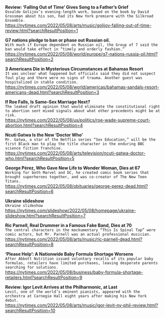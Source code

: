 **Review: ‘Falling Out of Time’ Gives Song to a Father’s Grief**\
`Osvaldo Golijov’s evening-length work, based on the book by David Grossman about his son, had its New York premiere with the Silkroad Ensemble.`\
https://nytimes.com/2022/05/08/arts/music/golijov-falling-out-of-time-review.html?searchResultPosition=1

**G7 nations pledge to ban or phase out Russian oil.**\
`With much if Europe dependent on Russian oil, the Group of 7 said the ban would take effect in “timely and orderly fashion.”`\
https://nytimes.com/2022/05/08/world/europe/g7-nations-russia-oil.html?searchResultPosition=2

**3 Americans Die in Mysterious Circumstances at Bahamas Resort**\
`It was unclear what happened but officials said they did not suspect foul play and there were no signs of trauma. Another guest was hospitalized in stable condition.`\
https://nytimes.com/2022/05/08/world/americas/bahamas-sandals-resort-americans-dead.html?searchResultPosition=3

**If Roe Falls, Is Same-Sex Marriage Next?**\
`The leaked draft opinion that would eliminate the constitutional right to abortion sent mixed signals about what other precedents might be at risk.`\
https://nytimes.com/2022/05/08/us/politics/roe-wade-supreme-court-abortion.html?searchResultPosition=4

**Ncuti Gatwa Is the New ‘Doctor Who’**\
`Mr. Gatwa, a star of the Netflix series “Sex Education,” will be the first Black man to play the title character in the enduring BBC science fiction franchise.`\
https://nytimes.com/2022/05/08/arts/television/ncuti-gatwa-doctor-who.html?searchResultPosition=5

**George Pérez, Who Gave New Life to Wonder Woman, Dies at 67**\
`Working for both Marvel and DC, he created comic book series that brought superheroes together, and was co-creator of The New Teen Titans.`\
https://nytimes.com/2022/05/08/obituaries/george-perez-dead.html?searchResultPosition=6

**Ukraine slideshow**\
`Ukraine slideshow`\
https://nytimes.com/slideshow/2022/05/08/homepage/ukraine-slideshow.html?searchResultPosition=7

**Ric Parnell, Real Drummer in a Famous Fake Band, Dies at 70**\
`The central characters in the mockumentary “This Is Spinal Tap” were comic actors, but Mr. Parnell was an actual professional musician.`\
https://nytimes.com/2022/05/08/arts/music/ric-parnell-dead.html?searchResultPosition=8

**‘Please Help’: A Nationwide Baby Formula Shortage Worsens**\
`After Abbott Nutrition issued voluntary recalls of its popular baby formulas, retailers have limited purchases, leaving desperate parents searching for solutions.`\
https://nytimes.com/2022/05/08/business/baby-formula-shortage-retailers.html?searchResultPosition=9

**Review: Igor Levit Arrives at the Philharmonic, at Last**\
`Levit, one of the world’s eminent pianists, appeared with the orchestra at Carnegie Hall eight years after making his New York debut.`\
https://nytimes.com/2022/05/08/arts/music/igor-levit-ny-phil-review.html?searchResultPosition=10

